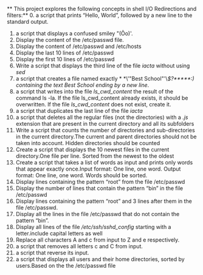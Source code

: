 ** This project explores the following concepts in shell I/O Redirections and filters:**
0. a script that prints “Hello, World”, followed by a new line to the standard output.
1. a script that displays a confused smiley "(Ôo)'.
2. Display the content of the /etc/passwd file.
3. Display the content of /etc/passwd and /etc/hosts
4. Display the last 10 lines of /etc/passwd
5. Display the first 10 lines of /etc/passwd
6. Write a script that displays the third line of the file *iacta* without using *sed*
7. a script that creates a file named exactly * \*\\'"Best School"\'\\*$\?\*\*\*\*\*:) containing the text Best School ending by a new line*.
8. a script that writes into the file *ls_cwd_content* the result of the command ls -la. If the file ls_cwd_content already exists, it should be overwritten. If the file *ls_cwd_content* does not exist, create it.
9. a script that duplicates the last line of the file *iacta*
10. a script that deletes all the regular files (not the directories) with a *.js* extension that are present in the current directory and all its subfolders
11. Write a script that counts the number of directories and sub-directories in the current directory.The current and parent directories should not be taken into account. Hidden directories should be counted
12. Create a script that displays the 10 newest files in the current directory.One file per line. Sorted from the newest to the oldest
13. Create a script that takes a list of words as input and prints only words that appear exactly once.Input format: One line, one word. Output format: One line, one word. Words should be sorted.
14. Display lines containing the pattern “root” from the file /etc/passwd
15. Display the number of lines that contain the pattern “bin” in the file /etc/passwd
16. Display lines containing the pattern “root” and 3 lines after them in the file /etc/passwd.
17. Display all the lines in the file /etc/passwd that do not contain the pattern “bin”.
18. Display all lines of the file */etc/ssh/sshd_config* starting with a letter.include capital letters as well
19. Replace all characters A and c from input to Z and e respectively.
20. a script that removes all letters c and C from input.
21. a script that reverse its input.
22. a script that displays all users and their home directories, sorted by users.Based on the the /etc/passwd file
